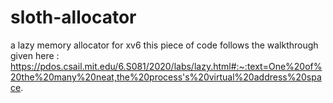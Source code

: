 # sloth-allocator
a lazy memory allocator for xv6
this piece of code follows the walkthrough given here : https://pdos.csail.mit.edu/6.S081/2020/labs/lazy.html#:~:text=One%20of%20the%20many%20neat,the%20process's%20virtual%20address%20space.
